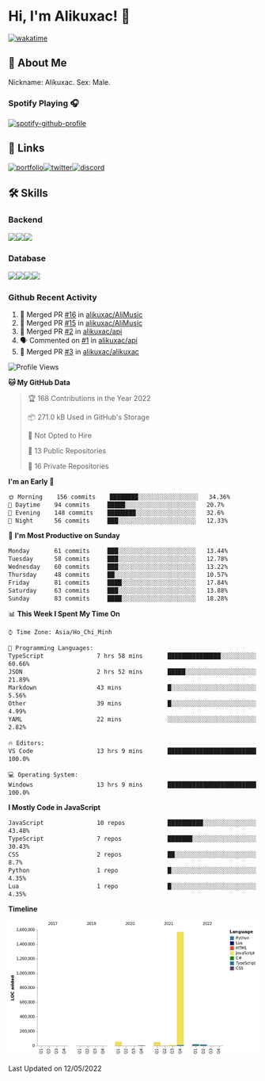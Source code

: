 # Hi, I'm Alikuxac! 👋
[![wakatime](https://wakatime.com/badge/user/f351a39f-05c3-4440-84c7-6444ba23d95e.svg)](https://wakatime.com/@alikuxac)
## 🚀 About Me
Nickname: Alikuxac.
Sex: Male.

### Spotify Playing 🎧
[![spotify-github-profile](https://spotify-github-profile.vercel.app/api/view?uid=1ug46od67cxvdqjx4zr7l33i4&cover_image=true&theme=natemoo-re&bar_color=53b14f&bar_color_cover=false)](https://open.spotify.com/user/1ug46od67cxvdqjx4zr7l33i4)

## 🔗 Links
[![portfolio][portfolio-badge]][website-link][![twitter][twitter-badge]][twitter-link][![discord][discord-badge]][discord-link]

## 🛠 Skills
<!---### Frontend--->

### Backend
[![](https://img.shields.io/badge/C%23-239120?style=for-the-badge&logo=c-sharp&logoColor=white)]()[![](https://img.shields.io/badge/JavaScript-F7DF1E?style=for-the-badge&logo=javascript&logoColor=black)]()[![](https://img.shields.io/badge/TypeScript-007ACC?style=for-the-badge&logo=typescript&logoColor=white)]()
### Database
[![](https://img.shields.io/badge/MySQL-00000F?style=for-the-badge&logo=mysql&logoColor=white)]()[![](https://img.shields.io/badge/MongoDB-4EA94B?style=for-the-badge&logo=mongodb&logoColor=white)]()[![](https://img.shields.io/badge/PostgreSQL-316192?style=for-the-badge&logo=postgresql&logoColor=white)]()[![](https://img.shields.io/badge/Redis-D82C20?style=for-the-badge&logo=RedislogoColor=white)]()
<!---### Tools--->

<!---### Framework--->

### Github Recent Activity
<!--START_SECTION:activity-->
1. 🎉 Merged PR [#16](https://github.com/alikuxac/AliMusic/pull/16) in [alikuxac/AliMusic](https://github.com/alikuxac/AliMusic)
2. 🎉 Merged PR [#15](https://github.com/alikuxac/AliMusic/pull/15) in [alikuxac/AliMusic](https://github.com/alikuxac/AliMusic)
3. 🎉 Merged PR [#2](https://github.com/alikuxac/api/pull/2) in [alikuxac/api](https://github.com/alikuxac/api)
4. 🗣 Commented on [#1](https://github.com/alikuxac/api/issues/1) in [alikuxac/api](https://github.com/alikuxac/api)
5. 🎉 Merged PR [#3](https://github.com/alikuxac/alikuxac/pull/3) in [alikuxac/alikuxac](https://github.com/alikuxac/alikuxac)
<!--END_SECTION:activity-->

<!--START_SECTION:waka-->
![Profile Views](http://img.shields.io/badge/Profile%20Views-128-blue)

**🐱 My GitHub Data** 

> 🏆 168 Contributions in the Year 2022
 > 
> 📦 271.0 kB Used in GitHub's Storage 
 > 
> 🚫 Not Opted to Hire
 > 
> 📜 13 Public Repositories 
 > 
> 🔑 16 Private Repositories  
 > 
**I'm an Early 🐤** 

```text
🌞 Morning    156 commits    ████████░░░░░░░░░░░░░░░░░   34.36% 
🌆 Daytime    94 commits     █████░░░░░░░░░░░░░░░░░░░░   20.7% 
🌃 Evening    148 commits    ████████░░░░░░░░░░░░░░░░░   32.6% 
🌙 Night      56 commits     ███░░░░░░░░░░░░░░░░░░░░░░   12.33%

```
📅 **I'm Most Productive on Sunday** 

```text
Monday       61 commits     ███░░░░░░░░░░░░░░░░░░░░░░   13.44% 
Tuesday      58 commits     ███░░░░░░░░░░░░░░░░░░░░░░   12.78% 
Wednesday    60 commits     ███░░░░░░░░░░░░░░░░░░░░░░   13.22% 
Thursday     48 commits     ██░░░░░░░░░░░░░░░░░░░░░░░   10.57% 
Friday       81 commits     ████░░░░░░░░░░░░░░░░░░░░░   17.84% 
Saturday     63 commits     ███░░░░░░░░░░░░░░░░░░░░░░   13.88% 
Sunday       83 commits     ████░░░░░░░░░░░░░░░░░░░░░   18.28%

```


📊 **This Week I Spent My Time On** 

```text
⌚︎ Time Zone: Asia/Ho_Chi_Minh

💬 Programming Languages: 
TypeScript               7 hrs 58 mins       ███████████████░░░░░░░░░░   60.66% 
JSON                     2 hrs 52 mins       █████░░░░░░░░░░░░░░░░░░░░   21.89% 
Markdown                 43 mins             █░░░░░░░░░░░░░░░░░░░░░░░░   5.56% 
Other                    39 mins             █░░░░░░░░░░░░░░░░░░░░░░░░   4.99% 
YAML                     22 mins             ░░░░░░░░░░░░░░░░░░░░░░░░░   2.82%

🔥 Editors: 
VS Code                  13 hrs 9 mins       █████████████████████████   100.0%

💻 Operating System: 
Windows                  13 hrs 9 mins       █████████████████████████   100.0%

```

**I Mostly Code in JavaScript** 

```text
JavaScript               10 repos            ██████████░░░░░░░░░░░░░░░   43.48% 
TypeScript               7 repos             ███████░░░░░░░░░░░░░░░░░░   30.43% 
CSS                      2 repos             ██░░░░░░░░░░░░░░░░░░░░░░░   8.7% 
Python                   1 repo              █░░░░░░░░░░░░░░░░░░░░░░░░   4.35% 
Lua                      1 repo              █░░░░░░░░░░░░░░░░░░░░░░░░   4.35%

```


**Timeline**

![Chart not found](https://raw.githubusercontent.com/alikuxac/alikuxac/master/charts/bar_graph.png) 


 Last Updated on 12/05/2022
<!--END_SECTION:waka-->

<!--- Link definition --->
[website-link]: https://alikuxac.xyz/
[twitter-link]: https://twitter.com/alikuxac
[discord-link]: https://discord.gg/8yfv46W
[kofi-link]: https://ko-fi.com/alikuxac
[Facebook]: https://www.facebook.com/anikuxac

[Instagram]: https://www.instagram.com/alikuxac/

<!--- Badgee Imag --->
[portfolio-badge]: https://img.shields.io/badge/my_portfolio-000?style=for-the-badge&logo=ko-fi&logoColor=white
[twitter-badge]: https://img.shields.io/badge/twitter-1DA1F2?style=for-the-badge&logo=twitter&logoColor=white
[discord-badge]: https://img.shields.io/badge/Discord-7289DA?style=for-the-badge&logo=discord&logoColor=white
